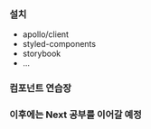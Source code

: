 ### 설치

- apollo/client
- styled-components
- storybook
- ...

### 컴포넌트 연습장

### 이후에는 Next 공부를 이어갈 예정
